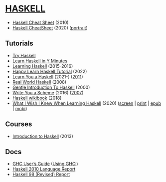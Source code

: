 # [HASKELL](https://www.haskell.org/)


* [Haskell Cheat Sheet](http://cheatsheet.codeslower.com/CheatSheet.pdf) (2010)
* [Haskell CheatSheet](http://alhassy.com/HaskellCheatSheet/CheatSheet.pdf) (2020) ([portrait](http://alhassy.com/HaskellCheatSheet/CheatSheet_Portrait.pdf))


Tutorials
---------

* [Try Haskell](https://tryhaskell.org/)
* [Learn Haskell in Y Minutes](https://learnxinyminutes.com/haskell/)
* [Learning Haskell](http://learn.hfm.io/) (2015-2016)
* [Happy Learn Haskell Tutorial](https://www.happylearnhaskelltutorial.com/contents.html) (2022)
* [Learn You a Haskell](https://learnyouahaskell.github.io/chapters.html) (2021-) ([2011](https://learnyouahaskell.com/chapters))
* [Real World Haskell](https://book.realworldhaskell.org/read/) (2008)
* [Gentle Introduction To Haskell](https://www.haskell.org/tutorial/) (2000)
* [Write You a Scheme](https://wespiser.com/writings/wyas/home.html) (2016) ([2007](https://en.wikibooks.org/wiki/Write_Yourself_a_Scheme_in_48_Hours))
* [Haskell wikibook](https://en.wikibooks.org/wiki/Haskell) (2018)
* [What I Wish I Knew When Learning Haskell](http://web.archive.org/web/20220121165506id_/http://dev.stephendiehl.com/hask/index.html) (2020) ([screen](http://web.archive.org/web/20220508050233id_/http://dev.stephendiehl.com/hask/tutorial.pdf) | [print](http://web.archive.org/web/20211124023201id_/http://dev.stephendiehl.com/hask/tutorial_print.pdf) | [epub](http://web.archive.org/web/20220401033642id_/http://dev.stephendiehl.com/hask/tutorial.epub) | [mobi](http://web.archive.org/web/20220401033642id_/http://dev.stephendiehl.com/hask/tutorial.mobi))


Courses
-------

* [Introduction to Haskell](https://www.seas.upenn.edu/~cis1940/spring13/lectures.html) (2013)


Docs
----

* [GHC User’s Guide](https://downloads.haskell.org/ghc/latest/docs/users_guide/ghci.html) ([Using GHCi](https://downloads.haskell.org/ghc/latest/docs/users_guide/ghci.html))
* [Haskell 2010 Language Report](https://www.haskell.org/definition/haskell2010.pdf)
* [Haskell 98 (Revised) Report](https://www.haskell.org/definition/haskell98-report.pdf)
